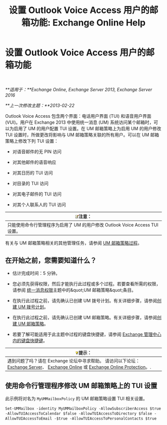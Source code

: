 ﻿---
title: '设置 Outlook Voice Access 用户的邮箱功能: Exchange Online Help'
TOCTitle: 设置 Outlook Voice Access 用户的邮箱功能
ms:assetid: 10960bf0-65cf-4d0b-bae5-d203c53662db
ms:mtpsurl: https://technet.microsoft.com/zh-cn/library/Aa996307(v=EXCHG.150)
ms:contentKeyID: 50556526
ms.date: 05/23/2018
mtps_version: v=EXCHG.150
ms.translationtype: MT
---

# 设置 Outlook Voice Access 用户的邮箱功能

 

_**适用于：**Exchange Online, Exchange Server 2013, Exchange Server 2016_

_**上一次修改主题：**2013-02-22_

Outlook Voice Access 包含两个界面：电话用户界面 (TUI) 和语音用户界面 (VUI)。用户在 Exchange 2013 中使用统一消息 (UM) 系统访问某个邮箱时，可以为启用了 UM 的用户配置 TUI 设置。在 UM 邮箱策略上为启用 UM 的用户修改 TUI 设置时，所做更改将影响与 UM 邮箱策略关联的所有用户。可以在 UM 邮箱策略上修改下列 TUI 设置：

  - 对语音邮件的无 PIN 访问

  - 对其他邮件的语音响应

  - 对其日历的 TUI 访问

  - 对目录的 TUI 访问

  - 对其电子邮件的 TUI 访问

  - 对其个人联系人的 TUI 访问

<table>
<thead>
<tr class="header">
<th><img src="images/Bb124558.note(EXCHG.150).gif" title="注意" alt="注意" />注意：</th>
</tr>
</thead>
<tbody>
<tr class="odd">
<td>只能使用命令行管理程序为启用了 UM 的用户修改 Outlook Voice Access TUI 设置。</td>
</tr>
</tbody>
</table>


有关与 UM 邮箱策略相关的其他管理任务，请参阅 [UM 邮箱策略过程](um-mailbox-policy-procedures-exchange-2013-help.md)。

## 在开始之前，您需要知道什么？

  - 估计完成时间：5 分钟。

  - 您必须先获得权限，然后才能执行此过程或多个过程。若要查看所需的权限，请参阅 [统一消息权限](unified-messaging-permissions-exchange-2013-help.md)主题中的\&quot;UM 邮箱策略\&quot;条目。

  - 在执行此过程之前，请先确认已创建 UM 拨号计划。有关详细步骤，请参阅[创建 UM 拨号计划](create-a-um-dial-plan-exchange-2013-help.md)。

  - 在执行此过程之前，请先确认已创建 UM 邮箱策略。有关详细步骤，请参阅[创建 UM 邮箱策略](create-a-um-mailbox-policy-exchange-2013-help.md)。

  - 若要了解可能适用于此主题中过程的键盘快捷键，请参阅 [Exchange 管理中心内的键盘快捷键](keyboard-shortcuts-in-the-exchange-admin-center-exchange-online-protection-help.md)。

<table>
<thead>
<tr class="header">
<th><img src="images/Bb124558.tip(EXCHG.150).gif" title="提示" alt="提示" />提示：</th>
</tr>
</thead>
<tbody>
<tr class="odd">
<td>遇到问题了吗？请在 Exchange 论坛中寻求帮助。 请访问以下论坛：<a href="https://go.microsoft.com/fwlink/p/?linkid=60612">Exchange Server</a>、 <a href="https://go.microsoft.com/fwlink/p/?linkid=267542">Exchange Online</a> 或 <a href="https://go.microsoft.com/fwlink/p/?linkid=285351">Exchange Online Protection</a>。.</td>
</tr>
</tbody>
</table>


## 使用命令行管理程序修改 UM 邮箱策略上的 TUI 设置

此示例将对名为 `MyUMMailboxPolicy` 的 UM 邮箱策略设置 TUI 相关设置。

    Set-UMMailbox -identity MyUMMailboxPolicy -AllowSubscriberAccess $true -AllowTUIAccessToCalendar $false -AllowTUIAccessToDirectory $false -AllowTUIAccessToEmail -$true -AllowTUIAccessToPersonalContacts $true

